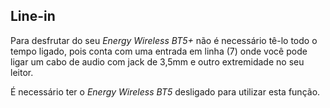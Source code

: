 ## Line-in

Para desfrutar do seu *Energy Wireless BT5+* não é necessário tê-lo todo o tempo ligado, pois conta com uma entrada em linha (7) onde você pode ligar um cabo de audio com jack de 3,5mm e outro extremidade no seu leitor.

É necessário ter o *Energy Wireless BT5* desligado para utilizar esta função.
